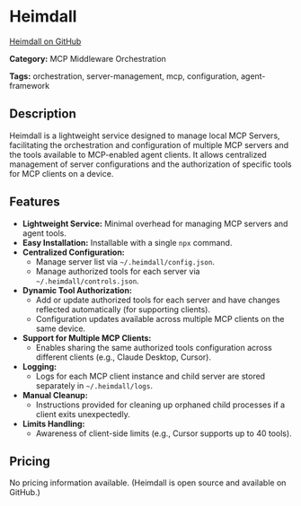 # Heimdall

[Heimdall on GitHub](https://github.com/shinzo-labs/heimdall)

**Category:** MCP Middleware Orchestration

**Tags:** orchestration, server-management, mcp, configuration, agent-framework

## Description
Heimdall is a lightweight service designed to manage local MCP Servers, facilitating the orchestration and configuration of multiple MCP servers and the tools available to MCP-enabled agent clients. It allows centralized management of server configurations and the authorization of specific tools for MCP clients on a device.

## Features
- **Lightweight Service:** Minimal overhead for managing MCP servers and agent tools.
- **Easy Installation:** Installable with a single `npx` command.
- **Centralized Configuration:**
  - Manage server list via `~/.heimdall/config.json`.
  - Manage authorized tools for each server via `~/.heimdall/controls.json`.
- **Dynamic Tool Authorization:**
  - Add or update authorized tools for each server and have changes reflected automatically (for supporting clients).
  - Configuration updates available across multiple MCP clients on the same device.
- **Support for Multiple MCP Clients:**
  - Enables sharing the same authorized tools configuration across different clients (e.g., Claude Desktop, Cursor).
- **Logging:**
  - Logs for each MCP client instance and child server are stored separately in `~/.heimdall/logs`.
- **Manual Cleanup:**
  - Instructions provided for cleaning up orphaned child processes if a client exits unexpectedly.
- **Limits Handling:**
  - Awareness of client-side limits (e.g., Cursor supports up to 40 tools).

## Pricing
No pricing information available. (Heimdall is open source and available on GitHub.)
